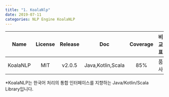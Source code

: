 ```yaml
---
title: "1. KoalaNlp"
date: 2019-07-11
categories: NLP Engine KoalaNLP
---
```


|Name|License|Release|Doc|Coverage|비교표|Support|
|:----:|:----:|:----:|:----:|:----:|:----:|:----:|
|KoalaNLP|MIT|v2.0.5|Java,Kotlin,Scala|85%|품사|NodeJS,Python,Scala|

*KoalaNLP는 한국어 처리의 통합 인터페이스를 지향하는 Java/Kotlin/Scala Library입니다.
